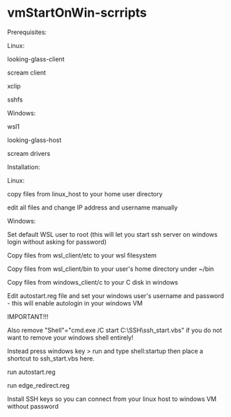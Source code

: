 # vmStartOnWin-scrripts

Prerequisites:

Linux:

looking-glass-client

scream client

xclip

sshfs



Windows:

wsl1

looking-glass-host

scream drivers



Installation:

Linux:

copy files from linux_host to your home user directory

edit all files and change IP address and username manually



Windows:

Set default WSL user to root (this will let you start ssh server on windows login without asking for password)

Copy files from wsl_client/etc to your wsl filesystem

Copy files from wsl_client/bin to your user's home directory under ~/bin

Copy files from windows_client/c to your C disk in windows

Edit autostart.reg file and set your windows user's username and password - this will enable autologin in your windows VM



IMPORTANT!!!

Also remove "Shell"="cmd.exe /C start C:\\SSH\\ssh_start.vbs" if you do not want to remove your windows shell entirely!

Instead press windows key > run and type shell:startup then place a shortcut to ssh_start.vbs here.



run autostart.reg

run edge_redirect.reg



Install SSH keys so you can connect from your linux host to windows VM without password
